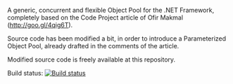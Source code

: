 A generic, concurrent and flexible Object Pool for the .NET Framework, completely based on the Code Project article of Ofir Makmal (http://goo.gl/4qig6T).

Source code has been modified a bit, in order to introduce a Parameterized Object Pool, already drafted in the comments of the article.

Modified source code is freely available at this repository.

Build status: [![Build status](https://ci.appveyor.com/api/projects/status/xaon6fgwal0vjbhl)](https://ci.appveyor.com/project/pomma89/objectpool)